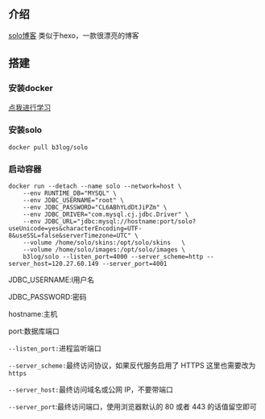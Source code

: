 ## 介绍

[solo博客](https://github.com/88250/solo) 类似于hexo，一款很漂亮的博客

## 搭建

### 安装docker

[点我进行学习](/环境配置/安装docker.md)

### 安装solo

```
docker pull b3log/solo
```

### 启动容器

```
docker run --detach --name solo --network=host \
    --env RUNTIME_DB="MYSQL" \
    --env JDBC_USERNAME="root" \
    --env JDBC_PASSWORD="CL6ABhYLdDtJiPZm" \
    --env JDBC_DRIVER="com.mysql.cj.jdbc.Driver" \
    --env JDBC_URL="jdbc:mysql://hostname:port/solo?useUnicode=yes&characterEncoding=UTF-8&useSSL=false&serverTimezone=UTC" \
    --volume /home/solo/skins:/opt/solo/skins   \
    --volume /home/solo/images:/opt/solo/images \
    b3log/solo --listen_port=4000 --server_scheme=http --server_host=120.27.60.149 --server_port=4001
```

JDBC\_USERNAME:l用户名

JDBC\_PASSWORD:密码

hostname:主机

port:数据库端口

`--listen_port:`进程监听端口

`--server_scheme:`最终访问协议，如果反代服务启用了 HTTPS 这里也需要改为`https`

`--server_host:`最终访问域名或公网 IP，不要带端口

`--server_port`:最终访问端口，使用浏览器默认的 80 或者 443 的话值留空即可



